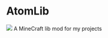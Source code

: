 # AtomLib  
[![](https://jitpack.io/v/cnlimiter/AtomLib.svg)](https://jitpack.io/#cnlimiter/AtomLib)
A MineCraft lib mod for my projects
